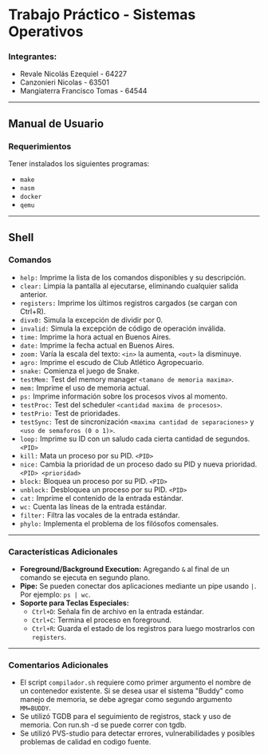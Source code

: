 # Trabajo Práctico - Sistemas Operativos

### Integrantes:
- Revale Nicolás Ezequiel - 64227  
- Canzonieri Nicolas - 63501  
- Mangiaterra Francisco Tomas - 64544  

---

## Manual de Usuario

### Requerimientos

Tener instalados los siguientes programas:
- `make`
- `nasm`
- `docker`
- `qemu`

---

## Shell

### Comandos

- `help:` Imprime la lista de los comandos disponibles y su descripción.
- `clear:` Limpia la pantalla al ejecutarse, eliminando cualquier salida anterior.
- `registers:` Imprime los últimos registros cargados (se cargan con Ctrl+R).
- `divx0:` Simula la excepción de dividir por 0.
- `invalid:` Simula la excepción de código de operación inválida.
- `time:` Imprime la hora actual en Buenos Aires.
- `date:` Imprime la fecha actual en Buenos Aires.
- `zoom:` Varía la escala del texto: `<in>` la aumenta, `<out>` la disminuye.
- `agro:` Imprime el escudo de Club Atlético Agropecuario.
- `snake:` Comienza el juego de Snake.
- `testMem:` Test del memory manager `<tamano de memoria maxima>`.
- `mem:` Imprime el uso de memoria actual.
- `ps:` Imprime información sobre los procesos vivos al momento.
- `testProc:` Test del scheduler `<cantidad maxima de procesos>`.
- `testPrio:` Test de prioridades.
- `testSync:` Test de sincronización `<maxima cantidad de separaciones>` y `<uso de semaforos (0 o 1)>`.
- `loop:` Imprime su ID con un saludo cada cierta cantidad de segundos. `<PID>`
- `kill:` Mata un proceso por su PID. `<PID>`
- `nice:` Cambia la prioridad de un proceso dado su PID y nueva prioridad. `<PID> <prioridad>`
- `block:` Bloquea un proceso por su PID. `<PID>`
- `unblock:` Desbloquea un proceso por su PID. `<PID>`
- `cat:` Imprime el contenido de la entrada estándar.
- `wc:` Cuenta las líneas de la entrada estándar.
- `filter:` Filtra las vocales de la entrada estándar.
- `phylo:` Implementa el problema de los filósofos comensales.

---

### Características Adicionales

- **Foreground/Background Execution:** Agregando `&` al final de un comando se ejecuta en segundo plano.
- **Pipe:** Se pueden conectar dos aplicaciones mediante un pipe usando `|`. Por ejemplo: `ps | wc`.
- **Soporte para Teclas Especiales:**  
  - `Ctrl+D`: Señala fin de archivo en la entrada estándar.  
  - `Ctrl+C`: Termina el proceso en foreground.  
  - `Ctrl+R`: Guarda el estado de los registros para luego mostrarlos con `registers`.

---

### Comentarios Adicionales

- El script `compilador.sh` requiere como primer argumento el nombre de un contenedor existente. Si se desea usar el sistema "Buddy" como manejo de memoria, se debe agregar como segundo argumento `MM=BUDDY`.
- Se utilizó TGDB para el seguimiento de registros, stack y uso de memoria. Con run.sh -d se puede correr con tgdb.
- Se utilizó PVS-studio para detectar errores, vulnerabilidades y posibles problemas de calidad en codigo fuente.
